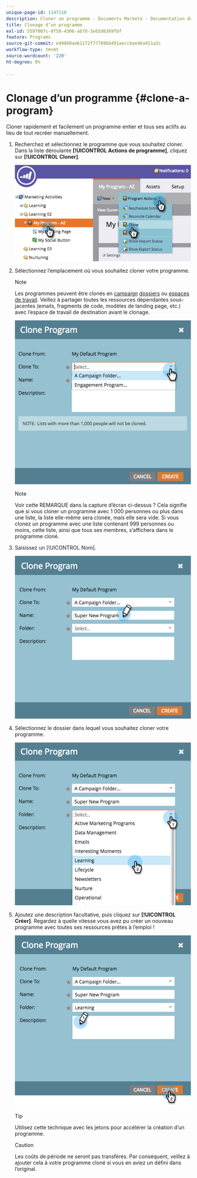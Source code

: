 ```yaml
---
unique-page-id: 1147110
description: Cloner un programme - Documents Marketo - Documentation du produit
title: Clonage d’un programme
exl-id: 5597007c-8f58-4306-ab78-3e65d6369fbf
feature: Programs
source-git-commit: e49860ae611f2f77789bb491aeccbee46a911a2c
workflow-type: tm+mt
source-wordcount: '220'
ht-degree: 0%

---
```


# Clonage d’un programme {#clone-a-program}

Cloner rapidement et facilement un programme entier et tous ses actifs au lieu de tout recréer manuellement.

1. Recherchez et sélectionnez le programme que vous souhaitez cloner. Dans la liste déroulante **[!UICONTROL Actions de programme]**, cliquez sur **[!UICONTROL Cloner]**.

   ![](assets/image2014-9-5-14-3a31-3a49.png)

1. Sélectionnez l’emplacement où vous souhaitez cloner votre programme.

   >[!NOTE]
   >
   >Les programmes peuvent être clonés en [campaign](/help/marketo/product-docs/core-marketo-concepts/miscellaneous/create-new-campaign-folder.md) [dossiers](/help/marketo/product-docs/core-marketo-concepts/miscellaneous/create-new-campaign-folder.md) ou [espaces de travail](/help/marketo/product-docs/administration/workspaces-and-person-partitions/create-a-new-workspace.md). Veillez à partager toutes les ressources dépendantes sous-jacentes (emails, fragments de code, modèles de landing page, etc.) avec l’espace de travail de destination avant le clonage.

   ![](assets/cloneto.png)

   >[!NOTE]
   >
   >Voir cette REMARQUE dans la capture d’écran ci-dessus ? Cela signifie que si vous cloner un programme avec 1 000 personnes ou plus dans une liste, la liste elle-même sera clonée, mais elle sera vide. Si vous clonez un programme avec une liste contenant 999 personnes ou moins, cette liste, ainsi que tous ses membres, s’affichera dans le programme cloné.

1. Saisissez un [!UICONTROL Nom].

   ![](assets/cloneprogramname.png)

1. Sélectionnez le dossier dans lequel vous souhaitez cloner votre programme.

   ![](assets/choosefolderclone.png)

1. Ajoutez une description facultative, puis cliquez sur **[!UICONTROL Créer]**. Regardez à quelle vitesse vous avez pu créer un nouveau programme avec toutes ses ressources prêtes à l’emploi !

   ![](assets/createclone.png)

   >[!TIP]
   >
   >Utilisez cette technique avec les jetons pour accélérer la création d’un programme.

   >[!CAUTION]
   >
   >Les coûts de période ne seront pas transférés. Par conséquent, veillez à ajouter cela à votre programme cloné si vous en aviez un défini dans l’original.
